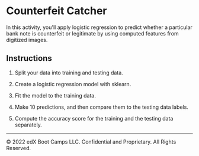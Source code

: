 # Counterfeit Catcher

In this activity, you'll apply logistic regression to predict whether a particular bank note is counterfeit or legitimate by using computed features from digitized images.

## Instructions

1. Split your data into training and testing data.

2. Create a logistic regression model with sklearn.

3. Fit the model to the training data.

4. Make 10 predictions, and then compare them to the testing data labels.

5. Compute the accuracy score for the training and the testing data separately.

- - -

© 2022 edX Boot Camps LLC. Confidential and Proprietary. All Rights Reserved.
